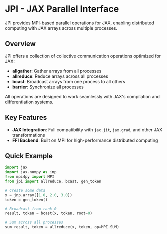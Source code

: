 # JPI - JAX Parallel Interface

JPI provides MPI-based parallel operations for JAX, enabling distributed computing with JAX arrays across multiple processes.

## Overview

JPI offers a collection of collective communication operations optimized for JAX:

- **allgather**: Gather arrays from all processes
- **allreduce**: Reduce arrays across all processes
- **bcast**: Broadcast arrays from one process to all others
- **barrier**: Synchronize all processes

All operations are designed to work seamlessly with JAX's compilation and differentiation systems.

## Key Features

- **JAX Integration**: Full compatibility with `jax.jit`, `jax.grad`, and other JAX transformations
- **FFI Backend**: Built on MPI for high-performance distributed computing

## Quick Example

```python
import jax
import jax.numpy as jnp
from mpi4py import MPI
from jpi import allreduce, bcast, gen_token

# Create some data
x = jnp.array([1.0, 2.0, 3.0])
token = gen_token()

# Broadcast from rank 0
result, token = bcast(x, token, root=0)

# Sum across all processes
sum_result, token = allreduce(x, token, op=MPI.SUM)
```
